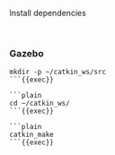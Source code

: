
Install dependencies

<br>

### Gazebo

```plain
mkdir -p ~/catkin_ws/src
```{{exec}}

```plain
cd ~/catkin_ws/
```{{exec}}

```plain
catkin_make
```{{exec}}

